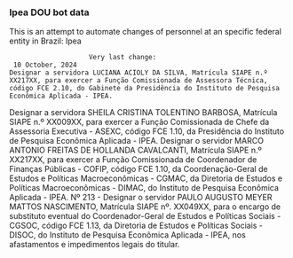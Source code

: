  ### Ipea DOU bot data
 This is an attempt to automate changes of personnel at an specific federal entity in Brazil: Ipea
 
                        Very last change: 
 	 10 October, 2024
	Designar a servidora LUCIANA ACIOLY DA SILVA, Matrícula SIAPE n.º XX217XX, para exercer a Função Comissionada de Assessora Técnica, código FCE 2.10, do Gabinete da Presidência do Instituto de Pesquisa Econômica Aplicada - IPEA.
Designar a servidora SHEILA CRISTINA TOLENTINO BARBOSA, Matrícula SIAPE n.º XX009XX, para exercer a Função Comissionada de Chefe da Assessoria Executiva - ASEXC, código FCE 1.10, da Presidência do Instituto de Pesquisa Econômica Aplicada - IPEA.
Designar o servidor MARCO ANTONIO FREITAS DE HOLLANDA CAVALCANTI, Matrícula SIAPE n.º XX217XX, para exercer a Função Comissionada de Coordenador de Finanças Públicas - COFIP, código FCE 1.10, da Coordenação-Geral de Estudos e Políticas Macroeconômicas - CGMAC, da Diretoria de Estudos e Políticas Macroeconômicas - DIMAC, do Instituto de Pesquisa Econômica Aplicada - IPEA.
Nº 213 - Designar o servidor PAULO AUGUSTO MEYER MATTOS NASCIMENTO, Matrícula SIAPE nº. XX049XX, para o encargo de substituto eventual do Coordenador-Geral de Estudos e Políticas Sociais - CGSOC, código FCE 1.13, da Diretoria de Estudos e Políticas Sociais - DISOC, do Instituto de Pesquisa Econômica Aplicada - IPEA, nos afastamentos e impedimentos legais do titular.
